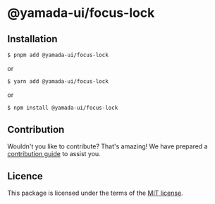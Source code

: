 # @yamada-ui/focus-lock

## Installation

```sh
$ pnpm add @yamada-ui/focus-lock
```

or

```sh
$ yarn add @yamada-ui/focus-lock
```

or

```sh
$ npm install @yamada-ui/focus-lock
```

## Contribution

Wouldn't you like to contribute? That's amazing! We have prepared a [contribution guide](https://github.com/hirotomoyamada/yamada-ui/blob/main/CONTRIBUTING.md) to assist you.

## Licence

This package is licensed under the terms of the
[MIT license](https://github.com/hirotomoyamada/yamada-ui/blob/main/LICENSE).
